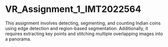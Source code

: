 # VR_Assignment_1_IMT2022564
This assignment involves detecting, segmenting, and counting Indian coins using edge detection and region-based segmentation. Additionally, it requires extracting key points and stitching multiple overlapping images into a panorama.
